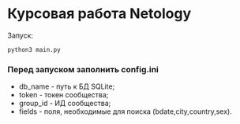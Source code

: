 # Курсовая работа Netology

Запуск:
```shell
python3 main.py
``` 
### Перед запуском заполнить config.ini
* db_name - путь к БД SQLite;
* token - токен сообщества;
* group_id - ИД сообщества;
* fields - поля, необходимые для поиска (bdate,city,country,sex).
